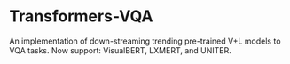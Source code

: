 # Transformers-VQA
An implementation of down-streaming trending pre-trained V+L models to VQA tasks. 
Now support: VisualBERT, LXMERT, and UNITER.
